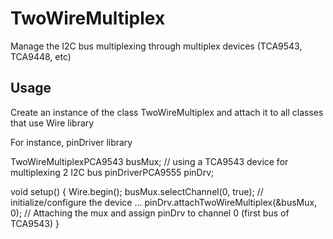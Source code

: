 # TwoWireMultiplex
Manage the I2C bus multiplexing through multiplex devices (TCA9543, TCA9448, etc)

## Usage
Create an instance of the class TwoWireMultiplex and attach it to all classes that use Wire library

For instance, pinDriver library

TwoWireMultiplexPCA9543 busMux; // using a TCA9543 device for multiplexing 2 I2C bus
pinDriverPCA9555 pinDrv;

void setup() {
  Wire.begin();
  busMux.selectChannel(0, true);  // initialize/configure the device
  ...
  pinDrv.attachTwoWireMultiplex(&busMux, 0); // Attaching the mux and assign pinDrv to channel 0 (first bus of TCA9543)
}